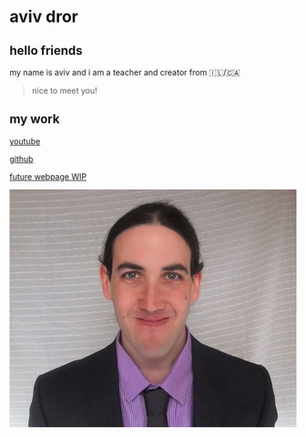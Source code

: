 # aviv dror

## hello friends

my name is aviv and i am a teacher and creator from :israel:/:canada:

> nice to meet you!

## my work

[youtube](https://www.youtube.com/channel/UCDc3QB1JAx8YrSOJdJ3E5-g)

[github](https://github.com/aviv82)

[future webpage WIP](https://aviv82.github.io/Homepage/)

![Aviv Dror](https://raw.githubusercontent.com/lab-antwerp-1/group-2/feature-intro-readme/pix/AvivDrorresized.jpg)
